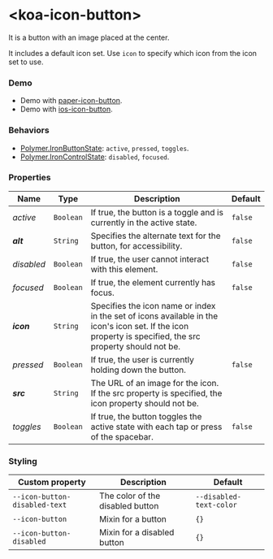 # &lt;koa-icon-button&gt;

It is a button with an image placed at the center.

It includes a default icon set. Use `icon` to specify which icon from the icon set to use.

### Demo

* Demo with [paper-icon-button](https://elements.polymer-project.org/elements/paper-icon-button?view=demo).
* Demo with [ios-icon-button](https://kingofapp.github.io/ios-icon-button).

### Behaviors

* [Polymer.IronButtonState](https://elements.polymer-project.org/elements/iron-behaviors?active=Polymer.IronButtonState): `active`, `pressed`, `toggles`.
* [Polymer.IronControlState](https://elements.polymer-project.org/elements/iron-behaviors?active=Polymer.IronControlState): `disabled`, `focused`.

### Properties

Name | Type | Description | Default
-----|------|-------------|--------
*active* | `Boolean` | If true, the button is a toggle and is currently in the active state. | `false`
***alt*** | `String` | Specifies the alternate text for the button, for accessibility. | `false`
*disabled* | `Boolean` | If true, the user cannot interact with this element. | `false`
*focused* | `Boolean` | If true, the element currently has focus. | `false`
***icon*** | `String` | Specifies the icon name or index in the set of icons available in the icon's icon set. If the icon property is specified, the src property should not be. |
*pressed* | `Boolean` | If true, the user is currently holding down the button. | `false`
***src*** | `String` | The URL of an image for the icon. If the src property is specified, the icon property should not be. |
*toggles* | `Boolean` | If true, the button toggles the active state with each tap or press of the spacebar. | `false`

### Styling

Custom property | Description | Default
----------------|-------------|--------
`--icon-button-disabled-text` | The color of the disabled button | `--disabled-text-color`
`--icon-button` | Mixin for a button | `{}`
`--icon-button-disabled` | Mixin for a disabled button | `{}`
